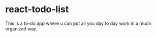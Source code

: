 # react-todo-list
This is a to-do app where u can put all you day to day work in a much organized way.